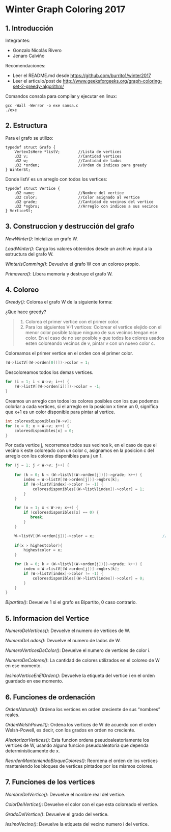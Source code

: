 # Winter Graph Coloring 2017

## 1. Introducción ##

Integrantes:
* Gonzalo Nicolás Rivero
* Jenaro Calviño

Recomendaciones:
* Leer el README.md desde https://github.com/burrito1/winter2017
* Leer el articulo/post de http://www.geeksforgeeks.org/graph-coloring-set-2-greedy-algorithm/

Comandos consola para compilar y ejecutar en linux:

    gcc -Wall -Werror -o exe sansa.c
    ./exe


## 2. Estructura ##

Para el grafo se utilizo:

    typedef struct Grafo {
        VertexIsHere *listV;        //Lista de vertices
        u32 v;                      //Cantidad vertices
        u32 w;                      //Cantidad de lados
        u32 *orden;                 //Orden de indices para greedy
    } WinterSt;

Donde listV es un arreglo con todos los vertices:

    typedef struct Vertice {
        u32 name;                   //Nombre del vertice
        u32 color;                  //Color asignado al vertice
        u32 grade;                  //Cantidad de vecinos del vertice
        u32 *ngbrs;                 //Arreglo con indices a sus vecinos
    } VerticeSt;


## 3. Construccion y destrucción del grafo ##

_NewWinter()_: Inicializa un grafo W.

_LoadWinter()_: Carga los valores obtenidos desde un archivo input a la estructura del grafo W.

_WinterIsComming()_: Devuelve el grafo W con un coloreo propio.

_Primavera()_: Libera memoria y destruye el grafo W.


## 4. Coloreo ##

_Greedy()_: Colorea el grafo W de la siguiente forma:

¿Que hace greedy?
>1. Colorea el primer vertice con el primer color.
>2. Para los siguientes V-1 vertices: Colorear el vertice elejido con el menor color posible talque ninguno de sus vecinos tengan ese color. En el caso de no ser posible y que todos los colores usados esten coloreando vecinos de v, pintar v con un nuevo color c.

Coloreamos el primer vertice en el orden con el primer color.
    
```c
(W->listV[(W->orden[0])])->color = 1;
```
    
Descoloreamos todos los demas vertices.

```c
for (i = 1; i < W->v; i++) {
    (W->listV[(W->orden[i])])->color = -1;
}
```

Creamos un arreglo con todos los colores posibles con los que podemos coloriar a cada vertices, si el arreglo en la posicion x tiene un 0, significa que x+1 es un color disponible para pintar al vertice.

```c
int coloresdisponibles[W->v];
for (x = 0; x < W->v; x++) {
    coloresdisponibles[x] = 0;
}
```
    
Por cada vertice j, recorremos todos sus vecinos k, en el caso de que el vecino k este coloreado con un color c, asignamos en la posicion c del arreglo con los colores disponibles para j un 1.

```c
for (j = 1; j < W->v; j++) {                                           //Recorro j
        
    for (k = 0; k < (W->listV[(W->orden[j])])->grade; k++) {           //Recorro k vecinos de j
        index = W->listV[(W->orden[j])]->ngbrs[k];
        if (W->listV[index]->color != -1) {                            //Si el color en el k vecino de j no es -1 (Ya esta pintado)
            coloresdisponibles[(W->listV[index])->color] = 1;          //Marco en mi arreglo de colores como 1 en la posicion color de k
        }                                                              //De esta forma sabemos que el color igual al indice de esa posicion
    }                                                                  //No puede ser usado para pintar j

    for (x = 1; x < W->v; x++) {
        if (coloresdisponibles[x] == 0) {                              //Recorro el arreglo hasta encontrar un color disponible
           break;
        }
    }

    W->listV[(W->orden[j])]->color = x;                              //Pinto j con el color x donde x es la posicion+1 del primer disponible
    
    if(x > highestcolor){
        highestcolor = x;                                              //Si el nuevo color es mas grande que mi mayor color anterior lo cambio
    }

    for (k = 0; k < (W->listV[(W->orden[j])])->grade; k++) {
        index = W->listV[(W->orden[j])]->ngbrs[k];
        if (W->listV[index]->color != -1) {
            coloresdisponibles[(W->listV[index])->color] = 0;          //Ajusto mi arreglo de colores para mi proximo j
        }
    }
}
```    

_Bipartito()_: Devuelve 1 si el grafo es Bipartito, 0 caso contrario.


## 5. Informacion del Vertice ##

_NumeroDeVertices()_: Devuelve el numero de vertices de W.

_NumeroDeLados()_: Devuelve el numero de lados de W.

_NumeroVerticesDeColor()_: Devuelve el numero de vertices de color i.

_NumeroDeColores()_: La cantidad de colores utilizados en el coloreo de W en ese momento.

_IesimoVerticeEnElOrden()_: Devuelve la etiqueta del vertice i en el orden guardado en ese momento.

## 6. Funciones de ordenación ##

_OrdenNatural()_: Ordena los vertices en orden creciente de sus “nombres” reales.

_OrdenWelshPowell()_: Ordena los vertices de W de acuerdo con el orden Welsh-Powell, es decir, con los grados en orden
no creciente.

_AleatorizarVertices()_: Esta funcion ordena pseudoaleatoriamente los vertices de W, usando alguna funcion pseudoaleatoria que dependa deterministicamente de x. 

_ReordenManteniendoBloqueColores()_: Reordena el orden de los vertices manteniendo los bloques de vertices pintados por los mismos colores.


## 7. Funciones de los vertices ##

_NombreDelVertice()_: Devuelve el nombre real del vertice.

_ColorDelVertice()_: Devuelve el color con el que esta coloreado el vertice.

_GradoDelVertice()_: Devuelve el grado del vertice.

_IesimoVecino()_: Devuelve la etiqueta del vecino numero i del vertice.
